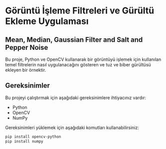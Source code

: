 # Görüntü İşleme Filtreleri ve Gürültü Ekleme Uygulaması 

## Mean, Median, Gaussian Filter and Salt and Pepper Noise

Bu proje, Python ve OpenCV kullanarak bir görüntüyü işlemek için kullanılan temel filtrelerin nasıl uygulanacağını gösteren ve tuz ve biber gürültüsü ekleyen bir örnektir.


## Gereksinimler

Bu projeyi çalıştırmak için aşağıdaki gereksinimlere ihtiyacınız vardır:
- Python
- OpenCV
- NumPy

Gereksinimleri yüklemek için aşağıdaki komutları kullanabilirsiniz:
``` bash 
pip install opencv-python
pip install numpy
```












